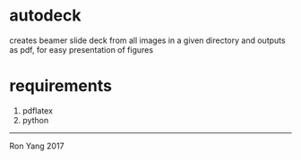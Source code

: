 # autodeck

creates beamer slide deck from all images in a given directory
and outputs as pdf, for easy presentation of figures

# requirements

1. pdflatex
2. python

-----

Ron Yang
2017